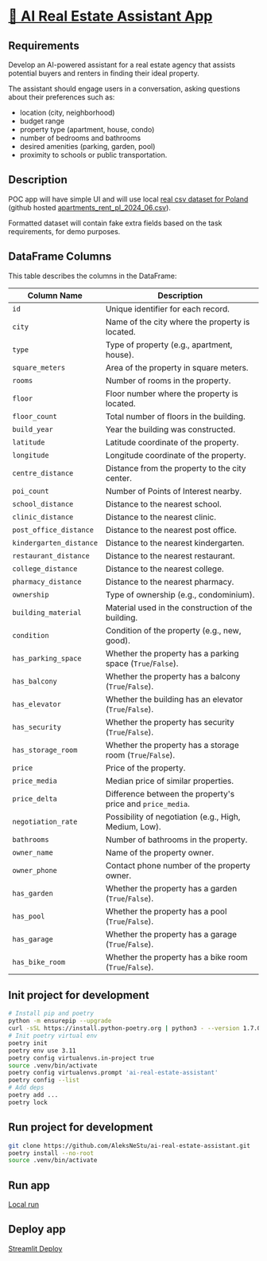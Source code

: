 # [💬 AI Real Estate Assistant App](https://ai-real-estate-assistant.streamlit.app/)

## Requirements
Develop an AI-powered assistant for a real estate agency that assists potential buyers and renters in finding their ideal property.

The assistant should engage users in a conversation, asking questions about their preferences such as:
- location (city, neighborhood)
- budget range
- property type (apartment, house, condo)
- number of bedrooms and bathrooms
- desired amenities (parking, garden, pool)
- proximity to schools or public transportation.


## Description
POC app will have simple UI and will use local [real csv dataset for Poland](https://www.kaggle.com/datasets/krzysztofjamroz/apartment-prices-in-poland) (github hosted [apartments_rent_pl_2024_06.csv](dataset%2Fapartments_rent_pl_2024_06.csv)).

Formatted dataset will contain fake extra fields based on the task requirements, for demo purposes.
## DataFrame Columns

This table describes the columns in the DataFrame:

| Column Name              | Description                                |
|--------------------------|--------------------------------------------|
| `id`                     | Unique identifier for each record.         |
| `city`                   | Name of the city where the property is located. |
| `type`                   | Type of property (e.g., apartment, house). |
| `square_meters`          | Area of the property in square meters.     |
| `rooms`                  | Number of rooms in the property.           |
| `floor`                  | Floor number where the property is located. |
| `floor_count`            | Total number of floors in the building.    |
| `build_year`             | Year the building was constructed.         |
| `latitude`               | Latitude coordinate of the property.       |
| `longitude`              | Longitude coordinate of the property.      |
| `centre_distance`        | Distance from the property to the city center. |
| `poi_count`              | Number of Points of Interest nearby.       |
| `school_distance`        | Distance to the nearest school.            |
| `clinic_distance`        | Distance to the nearest clinic.            |
| `post_office_distance`   | Distance to the nearest post office.       |
| `kindergarten_distance`  | Distance to the nearest kindergarten.      |
| `restaurant_distance`    | Distance to the nearest restaurant.        |
| `college_distance`       | Distance to the nearest college.           |
| `pharmacy_distance`      | Distance to the nearest pharmacy.          |
| `ownership`              | Type of ownership (e.g., condominium).     |
| `building_material`      | Material used in the construction of the building. |
| `condition`              | Condition of the property (e.g., new, good). |
| `has_parking_space`      | Whether the property has a parking space (`True`/`False`). |
| `has_balcony`            | Whether the property has a balcony (`True`/`False`). |
| `has_elevator`           | Whether the building has an elevator (`True`/`False`). |
| `has_security`           | Whether the property has security (`True`/`False`). |
| `has_storage_room`       | Whether the property has a storage room (`True`/`False`). |
| `price`                  | Price of the property.                     |
| `price_media`            | Median price of similar properties.        |
| `price_delta`            | Difference between the property's price and `price_media`. |
| `negotiation_rate`       | Possibility of negotiation (e.g., High, Medium, Low). |
| `bathrooms`              | Number of bathrooms in the property.       |
| `owner_name`             | Name of the property owner.                |
| `owner_phone`            | Contact phone number of the property owner. |
| `has_garden`             | Whether the property has a garden (`True`/`False`). |
| `has_pool`               | Whether the property has a pool (`True`/`False`). |
| `has_garage`             | Whether the property has a garage (`True`/`False`). |
| `has_bike_room`          | Whether the property has a bike room (`True`/`False`). |



## Init project for development
```sh
# Install pip and poetry
python -m ensurepip --upgrade
curl -sSL https://install.python-poetry.org | python3 - --version 1.7.0
# Init poetry virtual env
poetry init
poetry env use 3.11
poetry config virtualenvs.in-project true
source .venv/bin/activate
poetry config virtualenvs.prompt 'ai-real-estate-assistant'
poetry config --list
# Add deps
poetry add ...
poetry lock
```

## Run project for development
```sh
git clone https://github.com/AleksNeStu/ai-real-estate-assistant.git
poetry install --no-root
source .venv/bin/activate
```

## Run app

[Local run](utils/run_local.sh)

## Deploy app

[Streamlit Deploy](https://docs.streamlit.io/deploy)
